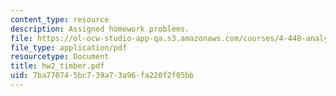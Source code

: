 ```yaml
---
content_type: resource
description: Assigned homework problems.
file: https://ol-ocw-studio-app-qa.s3.amazonaws.com/courses/4-448-analysis-of-historic-structures-fall-2004/7ba770745bc739a73a96fa220f2f05bb_hw2_timber.pdf
file_type: application/pdf
resourcetype: Document
title: hw2_timber.pdf
uid: 7ba77074-5bc7-39a7-3a96-fa220f2f05bb
---
```

